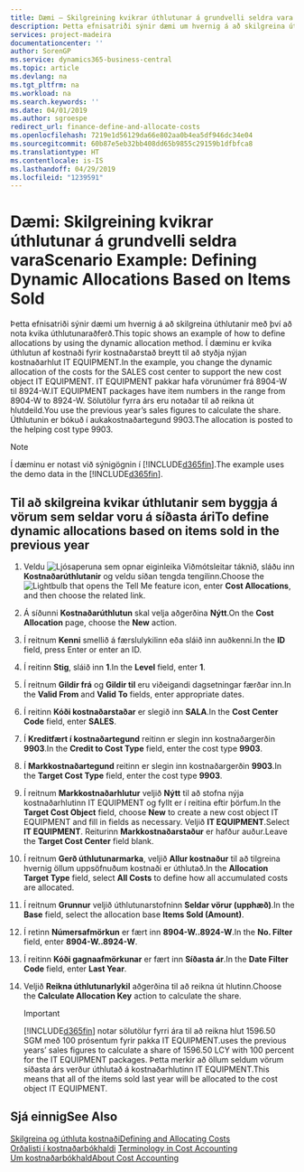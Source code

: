 ```yaml
---
title: Dæmi – Skilgreining kvikrar úthlutunar á grundvelli seldra vara | Microsoft Docs
description: Þetta efnisatriði sýnir dæmi um hvernig á að skilgreina úthlutanir með því að nota kvika úthlutunaraðferð.
services: project-madeira
documentationcenter: ''
author: SorenGP
ms.service: dynamics365-business-central
ms.topic: article
ms.devlang: na
ms.tgt_pltfrm: na
ms.workload: na
ms.search.keywords: ''
ms.date: 04/01/2019
ms.author: sgroespe
redirect_url: finance-define-and-allocate-costs
ms.openlocfilehash: 7219e1d56129da66e802aa0b4ea5df946dc34e04
ms.sourcegitcommit: 60b87e5eb32bb408dd65b9855c29159b1dfbfca8
ms.translationtype: HT
ms.contentlocale: is-IS
ms.lasthandoff: 04/29/2019
ms.locfileid: "1239591"
---
```

# <a name="scenario-example-defining-dynamic-allocations-based-on-items-sold"></a><span data-ttu-id="bd295-103">Dæmi: Skilgreining kvikrar úthlutunar á grundvelli seldra vara</span><span class="sxs-lookup"><span data-stu-id="bd295-103">Scenario Example: Defining Dynamic Allocations Based on Items Sold</span></span>
<span data-ttu-id="bd295-104">Þetta efnisatriði sýnir dæmi um hvernig á að skilgreina úthlutanir með því að nota kvika úthlutunaraðferð.</span><span class="sxs-lookup"><span data-stu-id="bd295-104">This topic shows an example of how to define allocations by using the dynamic allocation method.</span></span> <span data-ttu-id="bd295-105">Í dæminu er kvika úthlutun af kostnaði fyrir kostnaðarstað breytt til að styðja nýjan kostnaðarhlut IT EQUIPMENT.</span><span class="sxs-lookup"><span data-stu-id="bd295-105">In the example, you change the dynamic allocation of the costs for the SALES cost center to support the new cost object IT EQUIPMENT.</span></span> <span data-ttu-id="bd295-106">IT EQUIPMENT pakkar hafa vörunúmer frá 8904-W til 8924-W.</span><span class="sxs-lookup"><span data-stu-id="bd295-106">IT EQUIPMENT packages have item numbers in the range from 8904-W to 8924-W.</span></span> <span data-ttu-id="bd295-107">Sölutölur fyrra árs eru notaðar til að reikna út hlutdeild.</span><span class="sxs-lookup"><span data-stu-id="bd295-107">You use the previous year’s sales figures to calculate the share.</span></span> <span data-ttu-id="bd295-108">Úthlutunin er bókuð í aukakostnaðartegund 9903.</span><span class="sxs-lookup"><span data-stu-id="bd295-108">The allocation is posted to the helping cost type 9903.</span></span>  

> [!NOTE]  
>  <span data-ttu-id="bd295-109">Í dæminu er notast við sýnigögnin í [!INCLUDE[d365fin](includes/d365fin_md.md)].</span><span class="sxs-lookup"><span data-stu-id="bd295-109">The example uses the demo data in the [!INCLUDE[d365fin](includes/d365fin_md.md)].</span></span>  

## <a name="to-define-dynamic-allocations-based-on-items-sold-in-the-previous-year"></a><span data-ttu-id="bd295-110">Til að skilgreina kvikar úthlutanir sem byggja á vörum sem seldar voru á síðasta ári</span><span class="sxs-lookup"><span data-stu-id="bd295-110">To define dynamic allocations based on items sold in the previous year</span></span>  

1.  <span data-ttu-id="bd295-111">Veldu ![Ljósaperuna sem opnar eiginleika Viðmótsleitar](media/ui-search/search_small.png "Segðu mér hvað þú vilt gera") táknið, sláðu inn **Kostnaðarúthlutanir** og veldu síðan tengda tengilinn.</span><span class="sxs-lookup"><span data-stu-id="bd295-111">Choose the ![Lightbulb that opens the Tell Me feature](media/ui-search/search_small.png "Tell me what you want to do") icon, enter **Cost Allocations**, and then choose the related link.</span></span>  
2.  <span data-ttu-id="bd295-112">Á síðunni **Kostnaðarúthlutun** skal velja aðgerðina **Nýtt**.</span><span class="sxs-lookup"><span data-stu-id="bd295-112">On the **Cost Allocation** page, choose the **New** action.</span></span>  
3.  <span data-ttu-id="bd295-113">Í reitnum **Kenni** smellið á færslulykilinn eða sláið inn auðkenni.</span><span class="sxs-lookup"><span data-stu-id="bd295-113">In the **ID** field, press Enter or enter an ID.</span></span>  
4.  <span data-ttu-id="bd295-114">Í reitinn **Stig**, sláið inn **1**.</span><span class="sxs-lookup"><span data-stu-id="bd295-114">In the **Level** field, enter **1**.</span></span>  
5.  <span data-ttu-id="bd295-115">Í reitnum **Gildir frá** og **Gildir til** eru viðeigandi dagsetningar færðar inn.</span><span class="sxs-lookup"><span data-stu-id="bd295-115">In the **Valid From** and **Valid To** fields, enter appropriate dates.</span></span>  
6.  <span data-ttu-id="bd295-116">Í reitinn **Kóði kostnaðarstaðar** er slegið inn **SALA**.</span><span class="sxs-lookup"><span data-stu-id="bd295-116">In the **Cost Center Code** field, enter **SALES**.</span></span>  
7.  <span data-ttu-id="bd295-117">Í **Kreditfært í kostnaðartegund** reitinn er slegin inn kostnaðargerðin **9903**.</span><span class="sxs-lookup"><span data-stu-id="bd295-117">In the **Credit to Cost Type** field, enter the cost type **9903**.</span></span>  
8.  <span data-ttu-id="bd295-118">Í **Markkostnaðartegund** reitinn er slegin inn kostnaðargerðin **9903**.</span><span class="sxs-lookup"><span data-stu-id="bd295-118">In the **Target Cost Type** field, enter the cost type **9903**.</span></span>  
9. <span data-ttu-id="bd295-119">Í reitnum **Markkostnaðarhlutur** veljið **Nýtt** til að stofna nýja kostnaðarhlutinn IT EQUIPMENT og fyllt er í reitina eftir þörfum.</span><span class="sxs-lookup"><span data-stu-id="bd295-119">In the **Target Cost Object** field, choose **New** to create a new cost object IT EQUIPMENT and fill in fields as necessary.</span></span> <span data-ttu-id="bd295-120">Veljið **IT EQUIPMENT**.</span><span class="sxs-lookup"><span data-stu-id="bd295-120">Select **IT EQUIPMENT**.</span></span> <span data-ttu-id="bd295-121">Reiturinn **Markkostnaðarstaður** er hafður auður.</span><span class="sxs-lookup"><span data-stu-id="bd295-121">Leave the **Target Cost Center** field blank.</span></span>  
10. <span data-ttu-id="bd295-122">Í reitnum **Gerð úthlutunarmarka**, veljið **Allur kostnaður** til að tilgreina hvernig öllum uppsöfnuðum kostnaði er úthlutað.</span><span class="sxs-lookup"><span data-stu-id="bd295-122">In the **Allocation Target Type** field, select **All Costs** to define how all accumulated costs are allocated.</span></span>  
11. <span data-ttu-id="bd295-123">Í reitnum **Grunnur** veljið úthlutunarstofninn **Seldar vörur (upphæð)**.</span><span class="sxs-lookup"><span data-stu-id="bd295-123">In the **Base** field, select the allocation base **Items Sold (Amount)**.</span></span>  
12. <span data-ttu-id="bd295-124">Í retinn **Númersafmörkun** er fært inn **8904-W..8924-W**.</span><span class="sxs-lookup"><span data-stu-id="bd295-124">In the **No. Filter** field, enter **8904-W..8924-W**.</span></span>  
13. <span data-ttu-id="bd295-125">Í reitinn **Kóði gagnaafmörkunar** er fært inn **Síðasta ár**.</span><span class="sxs-lookup"><span data-stu-id="bd295-125">In the **Date Filter Code** field, enter **Last Year**.</span></span>  
14. <span data-ttu-id="bd295-126">Veljið **Reikna úthlutunarlykil** aðgerðina til að reikna út hlutinn.</span><span class="sxs-lookup"><span data-stu-id="bd295-126">Choose the **Calculate Allocation Key** action to calculate the share.</span></span>  

    > [!IMPORTANT]  
    >  [!INCLUDE[d365fin](includes/d365fin_md.md)] <span data-ttu-id="bd295-127">notar sölutölur fyrri ára til að reikna hlut 1596.50 SGM með 100 prósentum fyrir pakka IT EQUIPMENT.</span><span class="sxs-lookup"><span data-stu-id="bd295-127">uses the previous years’ sales figures to calculate a share of 1596.50 LCY with 100 percent for the IT EQUIPMENT packages.</span></span> <span data-ttu-id="bd295-128">Þetta merkir að öllum seldum vörum síðasta árs verður úthlutað á kostnaðarhlutinn IT EQUIPMENT.</span><span class="sxs-lookup"><span data-stu-id="bd295-128">This means that all of the items sold last year will be allocated to the cost object IT EQUIPMENT.</span></span>  

## <a name="see-also"></a><span data-ttu-id="bd295-129">Sjá einnig</span><span class="sxs-lookup"><span data-stu-id="bd295-129">See Also</span></span>  
[<span data-ttu-id="bd295-130">Skilgreina og úthluta kostnaði</span><span class="sxs-lookup"><span data-stu-id="bd295-130">Defining and Allocating Costs</span></span>](finance-define-and-allocate-costs.md)  
<span data-ttu-id="bd295-131">[Orðalisti í kostnaðarbókhaldi](finance-terminology-in-cost-accounting.md) </span><span class="sxs-lookup"><span data-stu-id="bd295-131">[Terminology in Cost Accounting](finance-terminology-in-cost-accounting.md) </span></span>  
[<span data-ttu-id="bd295-132">Um kostnaðarbókhald</span><span class="sxs-lookup"><span data-stu-id="bd295-132">About Cost Accounting</span></span>](finance-about-cost-accounting.md)
